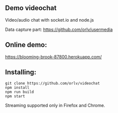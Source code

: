 ## Demo videochat 

Video/audio chat with socket.io and node.js

Data capture part: https://github.com/orlv/usermedia

## Online demo:

https://blooming-brook-87800.herokuapp.com/

## Installing:

```
git clone https://github.com/orlv/videochat
npm install
npm run build
npm start
```

Streaming supported only in Firefox and Chrome. 
